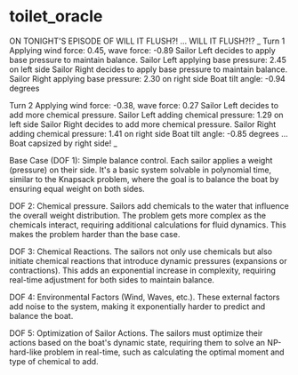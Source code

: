 # toilet_oracle
ON TONIGHT'S EPISODE OF WILL IT FLUSH?! ... WILL IT FLUSH?!?
_
Turn 1
Applying wind force: 0.45, wave force: -0.89
Sailor Left decides to apply base pressure to maintain balance.
Sailor Left applying base pressure: 2.45 on left side
Sailor Right decides to apply base pressure to maintain balance.
Sailor Right applying base pressure: 2.30 on right side
Boat tilt angle: -0.94 degrees

Turn 2
Applying wind force: -0.38, wave force: 0.27
Sailor Left decides to add more chemical pressure.
Sailor Left adding chemical pressure: 1.29 on left side
Sailor Right decides to add more chemical pressure.
Sailor Right adding chemical pressure: 1.41 on right side
Boat tilt angle: -0.85 degrees
...
Boat capsized by right side!
_

Base Case (DOF 1): Simple balance control. Each sailor applies a weight (pressure) on their side. It's a basic system solvable in polynomial time, similar to the Knapsack problem, where the goal is to balance the boat by ensuring equal weight on both sides.

DOF 2: Chemical pressure. Sailors add chemicals to the water that influence the overall weight distribution. The problem gets more complex as the chemicals interact, requiring additional calculations for fluid dynamics. This makes the problem harder than the base case.

DOF 3: Chemical Reactions. The sailors not only use chemicals but also initiate chemical reactions that introduce dynamic pressures (expansions or contractions). This adds an exponential increase in complexity, requiring real-time adjustment for both sides to maintain balance.

DOF 4: Environmental Factors (Wind, Waves, etc.). These external factors add noise to the system, making it exponentially harder to predict and balance the boat.

DOF 5: Optimization of Sailor Actions. The sailors must optimize their actions based on the boat's dynamic state, requiring them to solve an NP-hard-like problem in real-time, such as calculating the optimal moment and type of chemical to add.
